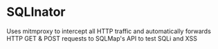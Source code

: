 # SQLInator

Uses mitmproxy to intercept all HTTP traffic and automatically forwards HTTP GET & POST requests to SQLMap's API to test SQLi and XSS
